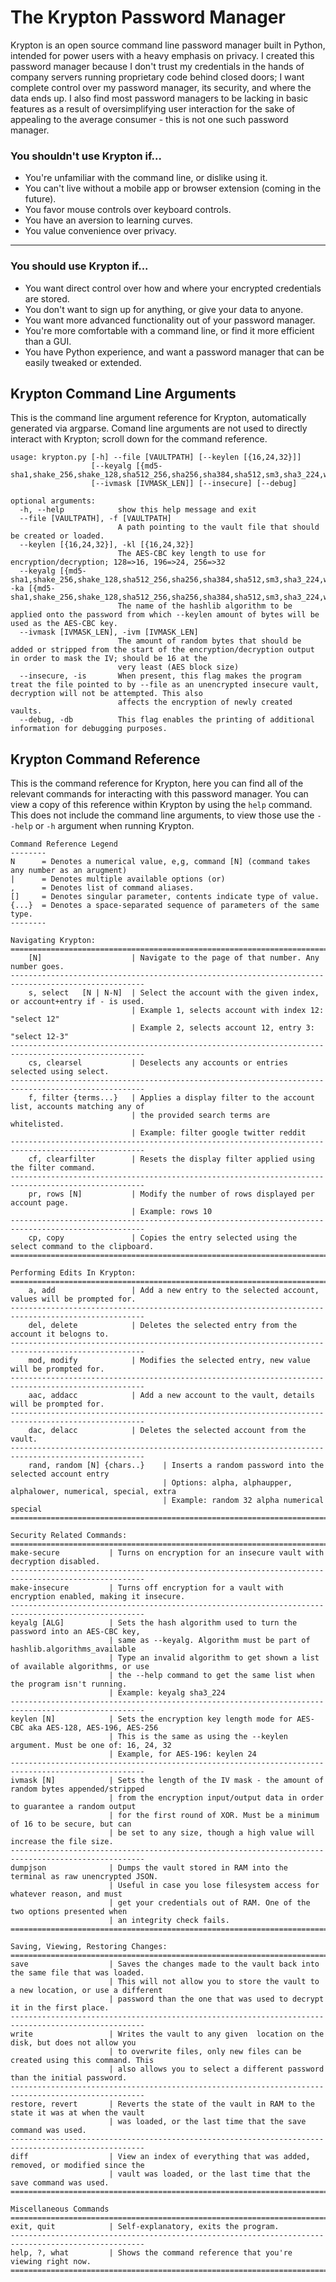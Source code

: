 # The Krypton Password Manager

Krypton is an open source command line password manager built in Python, intended for power users with a heavy emphasis on privacy. I created this password manager because I don't trust my credentials in the hands of company servers running proprietary code behind closed doors; I want complete control over my password manager, its security, and where the data ends up. I also find most password managers to be lacking in basic features as a result of oversimplifying user interaction for the sake of appealing to the average consumer - this is not one such password manager.



### You shouldn't use Krypton if...
- You're unfamiliar with the command line, or dislike using it.
- You can't live without a mobile app or browser extension (coming in the future).
- You favor mouse controls over keyboard controls.
- You have an aversion to learning curves.
- You value convenience over privacy.

---

### You should use Krypton if...
- You want direct control over how and where your encrypted credentials are stored.
- You don't want to sign up for anything, or give your data to anyone.
- You want more advanced functionality out of your password manager.
- You're more comfortable with a command line, or find it more efficient than a GUI.
- You have Python experience, and want a password manager that can be easily tweaked or extended.


## Krypton Command Line Arguments
This is the command line argument reference for Krypton, automatically generated via argparse. Comand line arguments are not used to directly interact with Krypton; scroll down for the command reference.
```
usage: krypton.py [-h] --file [VAULTPATH] [--keylen [{16,24,32}]]
                  [--keyalg [{md5-sha1,shake_256,shake_128,sha512_256,sha256,sha384,sha512,sm3,sha3_224,whirlpool,mdc2,md4,sha3_256,blake2b,ripemd160,sha3_384,sha512_224,md5,sha3_512,blake2s,sha1,sha224}]]
                  [--ivmask [IVMASK_LEN]] [--insecure] [--debug]
                  
optional arguments:
  -h, --help            show this help message and exit
  --file [VAULTPATH], -f [VAULTPATH]
                        A path pointing to the vault file that should be created or loaded.
  --keylen [{16,24,32}], -kl [{16,24,32}]
                        The AES-CBC key length to use for encryption/decryption; 128=>16, 196=>24, 256=>32
  --keyalg [{md5-sha1,shake_256,shake_128,sha512_256,sha256,sha384,sha512,sm3,sha3_224,whirlpool,mdc2,md4,sha3_256,blake2b,ripemd160,sha3_384,sha512_224,md5,sha3_512,blake2s,sha1,sha224}], -ka [{md5-sha1,shake_256,shake_128,sha512_256,sha256,sha384,sha512,sm3,sha3_224,whirlpool,mdc2,md4,sha3_256,blake2b,ripemd160,sha3_384,sha512_224,md5,sha3_512,blake2s,sha1,sha224}]
                        The name of the hashlib algorithm to be applied onto the password from which --keylen amount of bytes will be used as the AES-CBC key.
  --ivmask [IVMASK_LEN], -ivm [IVMASK_LEN]
                        The amount of random bytes that should be added or stripped from the start of the encryption/decryption output in order to mask the IV; should be 16 at the
                        very least (AES block size)
  --insecure, -is       When present, this flag makes the program treat the file pointed to by --file as an unencrypted insecure vault, decryption will not be attempted. This also
                        affects the encryption of newly created vaults.
  --debug, -db          This flag enables the printing of additional information for debugging purposes.
  ```

## Krypton Command Reference
This is the command reference for Krypton, here you can find all of the relevant commands for interacting with this password manager. You can view a copy of this reference within Krypton by using the `help` command. This does not include the command line arguments, to view those use the `--help` or `-h` argument when running Krypton.
```
Command Reference Legend
--------
N      = Denotes a numerical value, e,g, command [N] (command takes any number as an arugment)
|      = Denotes multiple available options (or)
,      = Denotes list of command aliases.
[]     = Denotes singular parameter, contents indicate type of value.
{...}  = Denotes a space-separated sequence of parameters of the same type.
--------

Navigating Krypton:
====================================================================================================
    [N]                    | Navigate to the page of that number. Any number goes.
----------------------------------------------------------------------------------------------------
    s, select   [N | N-N]  | Select the account with the given index, or account+entry if - is used.
                           | Example 1, selects account with index 12: "select 12"
                           | Example 2, selects account 12, entry 3: "select 12-3"
----------------------------------------------------------------------------------------------------
    cs, clearsel           | Deselects any accounts or entries selected using select.
----------------------------------------------------------------------------------------------------
    f, filter {terms...}   | Applies a display filter to the account list, accounts matching any of
                           | the provided search terms are whitelisted.
                           | Example: filter google twitter reddit
----------------------------------------------------------------------------------------------------
    cf, clearfilter        | Resets the display filter applied using the filter command.
----------------------------------------------------------------------------------------------------
    pr, rows [N]           | Modify the number of rows displayed per account page.
                           | Example: rows 10
----------------------------------------------------------------------------------------------------
    cp, copy               | Copies the entry selected using the select command to the clipboard.
====================================================================================================

Performing Edits In Krypton:
===================================================================================================
    a, add                 | Add a new entry to the selected account, values will be prompted for.
----------------------------------------------------------------------------------------------------
    del, delete            | Deletes the selected entry from the account it belogns to.
----------------------------------------------------------------------------------------------------
    mod, modify            | Modifies the selected entry, new value will be prompted for.
----------------------------------------------------------------------------------------------------
    aac, addacc            | Add a new account to the vault, details will be prompted for.
----------------------------------------------------------------------------------------------------
    dac, delacc            | Deletes the selected account from the vault.
----------------------------------------------------------------------------------------------------
    rand, random [N] {chars..}    | Inserts a random password into the selected account entry
                                  | Options: alpha, alphaupper, alphalower, numerical, special, extra
                                  | Example: random 32 alpha numerical special
====================================================================================================

Security Related Commands:
====================================================================================================
make-secure           | Turns on encryption for an insecure vault with decryption disabled.
----------------------------------------------------------------------------------------------------
make-insecure         | Turns off encryption for a vault with encryption enabled, making it insecure.
----------------------------------------------------------------------------------------------------
keyalg [ALG]          | Sets the hash algorithm used to turn the password into an AES-CBC key,
                      | same as --keyalg. Algorithm must be part of hashlib.algorithms_available
                      | Type an invalid algorithm to get shown a list of available algorithms, or use
                      | the --help command to get the same list when the program isn't running.
                      | Example: keyalg sha3_224
----------------------------------------------------------------------------------------------------
keylen [N]            | Sets the encryption key length mode for AES-CBC aka AES-128, AES-196, AES-256
                      | This is the same as using the --keylen argument. Must be one of: 16, 24, 32
                      | Example, for AES-196: keylen 24   
----------------------------------------------------------------------------------------------------
ivmask [N]            | Sets the length of the IV mask - the amount of random bytes appended/stripped
                      | from the encryption input/output data in order to guarantee a random output
                      | for the first round of XOR. Must be a minimum of 16 to be secure, but can
                      | be set to any size, though a high value will increase the file size.
----------------------------------------------------------------------------------------------------
dumpjson              | Dumps the vault stored in RAM into the terminal as raw unencrypted JSON.
                      | Useful in case you lose filesystem access for whatever reason, and must
                      | get your credentials out of RAM. One of the two options presented when
                      | an integrity check fails.
====================================================================================================

Saving, Viewing, Restoring Changes:
====================================================================================================
save                  | Saves the changes made to the vault back into the same file that was loaded.
                      | This will not allow you to store the vault to a new location, or use a different
                      | password than the one that was used to decrypt it in the first place.
----------------------------------------------------------------------------------------------------
write                 | Writes the vault to any given  location on the disk, but does not allow you
                      | to overwrite files, only new files can be created using this command. This
                      | also allows you to select a different password than the initial password.
----------------------------------------------------------------------------------------------------
restore, revert       | Reverts the state of the vault in RAM to the state it was at when the vault
                      | was loaded, or the last time that the save command was used.
----------------------------------------------------------------------------------------------------
diff                  | View an index of everything that was added, removed, or modified since the
                      | vault was loaded, or the last time that the save command was used.
====================================================================================================

Miscellaneous Commands
====================================================================================================
exit, quit            | Self-explanatory, exits the program.
----------------------------------------------------------------------------------------------------
help, ?, what         | Shows the command reference that you're viewing right now.
====================================================================================================
```
